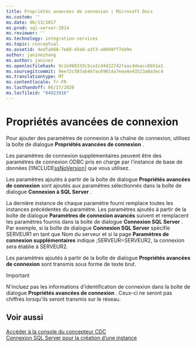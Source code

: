 ```yaml
---
title: Propriétés avancées de connexion | Microsoft Docs
ms.custom: ''
ms.date: 06/13/2017
ms.prod: sql-server-2014
ms.reviewer: ''
ms.technology: integration-services
ms.topic: conceptual
ms.assetid: 4edfab68-7e68-45e8-a3f3-a0049ff7eb9e
author: janinezhang
ms.author: janinez
ms.openlocfilehash: 9c2e960333c5ce2cd4d22742faac4deacc6651e1
ms.sourcegitcommit: 9ee72c507ab447ac69014a7eea4e43523a0a3ec4
ms.translationtype: MT
ms.contentlocale: fr-FR
ms.lasthandoff: 06/17/2020
ms.locfileid: "84923916"
---
```

# <a name="advanced-connection-properties"></a>Propriétés avancées de connexion
  Pour ajouter des paramètres de connexion à la chaîne de connexion, utilisez la boîte de dialogue **Propriétés avancées de connexion** .  
  
 Les paramètres de connexion supplémentaires peuvent être des paramètres de connexion ODBC pris en charge par l'instance de base de données [!INCLUDE[ssNoVersion](../../includes/ssnoversion-md.md)] que vous utilisez.  
  
 Les paramètres ajoutés à partir de la boîte de dialogue **Propriétés avancées de connexion** sont ajoutés aux paramètres sélectionnés dans la boîte de dialogue **Connexion à SQL Server** .  
  
 La dernière instance de chaque paramètre fourni remplace toutes les instances précédentes du paramètre. Les paramètres ajoutés à partir de la boîte de dialogue **Paramètres de connexion avancés** suivent et remplacent les paramètres fournis dans la boîte de dialogue **Connexion SQL Server** . Par exemple, si la boîte de dialogue **Connexion SQL Server** spécifie SERVEUR1 en tant que Nom du serveur et si la page **Paramètres de connexion supplémentaires** indique ;SERVEUR=SERVEUR2, la connexion sera établie à SERVEUR2.  
  
 Les paramètres ajoutés à partir de la boîte de dialogue **Propriétés avancées de connexion** sont transmis sous forme de texte brut.  
  
> [!IMPORTANT]  
>  N'incluez pas les informations d'identification de connexion dans la boîte de dialogue **Propriétés avancées de connexion** . Ceux-ci ne seront pas chiffrés lorsqu'ils seront transmis sur le réseau.  
  
## <a name="see-also"></a>Voir aussi  
 [Accéder à la console du concepteur CDC](access-the-cdc-designer-console.md)   
 [Connexion SQL Server pour la création d’une instance](sql-server-connection-for-instance-creation.md)  
  
  
